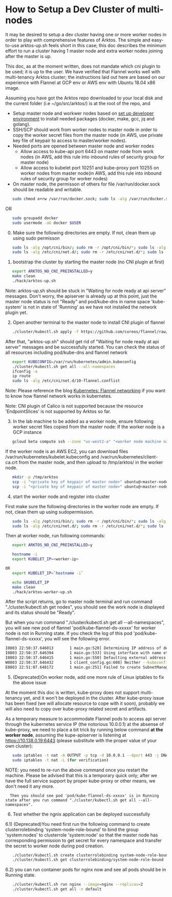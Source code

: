 # How to Setup a Dev Cluster of multi-nodes

It may be desired to setup a dev cluster having one or more worker nodes in order to play with comprehensive features of Arktos. The simple and easy-to-use arktos-up.sh feels short in this case; this doc describes the minimum effort to run a cluster having 1 master node and extra worker nodes joining after the master is up.

This doc, as at the moment written, does not mandate which cni plugin to be used; it is up to the user. We have verified that Flannel works well with multi-tenancy Arktos cluster; the instructions laid out here are based on our experience with Flannel at GCP env or AWS env with Ubuntu 18.04 x86 image.

Assuming you have got the Arktos repo downloaded to your local disk and the current folder (i.e ~/go/src/arktos/) is at the root of the repo, and 

- Setup master node and workwer nodes based on [set up developer environment](setup-dev-env.md) to install needed packages (docker, make, gcc, jq and golang).
- SSH/SCP should work from worker nodes to master node in order to copy the worker secret files from the master node (in AWS, use private key file of keypair to access to master/worker nodes).
- Needed ports are opened between master node and worker nodes
  * Allow access to kube-api port 6443 on master node from work nodes (in AWS, add this rule into inbound rules of security group for master node)
  * Allow access to kubelet port 10251 and kube-proxy port 10255 on worker nodes from master node(in AWS, add this rule into inbound rules of security group for worker nodes)
- On master node, the permisson of others for file /var/run/docker.sock should be readable and writable.

```bash
   sudo chmod o+rw /var/run/docker.sock; sudo ls -alg /var/run/docker.sock
```

OR

```bash
   sudo groupadd docker
   sudo usermode -aG docker $USER
```




0. Make sure the following directories are empty. If not, clean them up using sudo permisson
```bash
   sudo ls -alg /opt/cni/bin/; sudo rm -r /opt/cni/bin/*; sudo ls -alg /opt/cni/bin/
   sudo ls -alg /etc/cni/net.d/; sudo rm -r /etc/cni/net.d/*; sudo ls -alg /etc/cni/net.d/

```

1. bootstrap the cluster by starting the master node (no CNI plugin at first)
```bash
   export ARKTOS_NO_CNI_PREINSTALLED=y
   make clean
   ./hack/arktos-up.sh
```

Note: arktos-up.sh should be stuck in "Waiting for node ready at api server" messages. Don't worry, the apiserver is already up at this point, just the master node status is not "Ready"  and pod/kube-dns in name space 'kube-system' is not in state of 'Running' as we have not installed the network plugin yet. 

2. Open another terminal to the master node to install CNI plugin of flannel
```bash
   ./cluster/kubectl.sh apply -f https://github.com/coreos/flannel/raw/master/Documentation/kube-flannel.yml
```

After that, "arktos-up.sh" should get rid of "Waiting for node ready at api server" messages and be successfully started. You can check the status of all resources including pod/kube-dns and flannel network

```bash
   export KUBECONFIG=/var/run/kubernetes/admin.kubeconfig
   ./cluster/kubectl.sh get all --all-namespaces
   ifconfig -a
   ip route
   sudo ls -alg /etc/cni/net.d/10-flannel.conflist
```

Note: Please reference the blog [Kubernetes: Flannel networking](https://blog.laputa.io/kubernetes-flannel-networking-6a1cb1f8ec7c) if you want to know how flannel network works in kubernetes.

Note: CNI plugin of Calico is not supported because the resource 'EndpointSlices' is not supported by Arktos so far.


3. In the lab machine to be added as a worker node, ensure following worker secret files copied from the master node:
If the worker node is a GCP instance  
```bash
   gcloud beta compute ssh --zone "us-west2-a" "<worker node machine name>"  --project "<gce project name>"
```

If the worker node is an AWS EC2, you can download files /var/run/kubernetes/kubelet.kubeconfig and /var/run/kubernetes/client-ca.crt from the master node, and then upload to /tmp/arktos/ in the worker node.

```bash
   mkdir -p /tmp/arktos
   scp -i "<private key of keypair of master node>" ubuntu@<master-node-instance>:/var/run/kubernetes/kubelet.kubeconfig /tmp/arktos/kubelet.kubeconfig
   scp -i "<private key of keypair of master node>" ubuntu@<master-node-instance>:/var/run/kubernetes/client-ca.crt /tmp/arktos/client-ca.crt
```

4. start the worker node and register into cluster

First make sure the following directories in the worker node are empty. If not, clean them up using sudopermission.
```bash
   sudo ls -alg /opt/cni/bin/; sudo rm -r /opt/cni/bin/*; sudo ls -alg /opt/cni/bin/
   sudo ls -alg /etc/cni/net.d/; sudo rm -r /etc/cni/net.d/*; sudo ls -alg /etc/cni/net.d/
```

Then at worker node, run following commands:
```bash
   export ARKTOS_NO_CNI_PREINSTALLED=y

   hostname -i
   export KUBELET_IP=<worker-ip>

OR
   export KUBELET_IP=`hostname -i`

   echo $KUBELET_IP
   make clean
   ./hack/arktos-worker-up.sh
```

After the script returns, go to master node terminal and run command "./cluster/kubectl.sh get nodes", you should see the work node is displayed and its status should be "Ready".

But when you run command "./cluster/kubectl.sh get all --all-namespaces", you will see new pod of flannel 'pod/kube-flannel-ds-xxxxx' for worker node is not in Running state. If you check the log of this pod 'pod/kube-flannel-ds-xxxxx', you will see the following error.

```bash
I0803 22:50:37.646013       1 main.go:520] Determining IP address of default interface
I0803 22:50:37.646394       1 main.go:533] Using interface with name eth0 and address 172.31.2.184
I0803 22:50:37.646415       1 main.go:550] Defaulting external address to interface address (172.31.2.184)
W0803 22:50:37.646432       1 client_config.go:608] Neither --kubeconfig nor --master was specified.  Using the inClusterConfig.  This might not work.
E0803 22:51:07.648172       1 main.go:251] Failed to create SubnetManager: error retrieving pod spec for 'kube-system/kube-flannel-ds-vgftf': Get "https://10.0.0.1:443/api/v1/namespaces/kube-system/pods/kube-flannel-ds-xxxxx": dial tcp 10.0.0.1:443: i/o timeout
```

5. (Deprecated)On worker node, add one more rule of Linux iptables to fix the above issue

At the moment this doc is written, kube-proxy does not support multi-tenancy yet, and it won't be deployed in the cluster. After kube-proxy issue has been fixed (we will allocate resource to cope with it soon), probably we will also need to copy over kube-proxy related secret and artifacts.

As a temporary measure to accommodate Flannel pods to access api server through the kubernetes service IP (the notorious 10.0.0.1) at the absense of kube-proxy, we need to place a bit trick by running below command __at the worker node__, assuming the kupe-apiserver is listening at https://10.138.0.19:6443 (please substitute with the proper value of your own cluster):

```bash
   sudo iptables -t nat -A OUTPUT -p tcp -d 10.0.0.1 --dport 443 -j DNAT --to-destination 10.138.0.19:6443
   sudo iptables -t nat -L (for verification)
```

NOTE: you need to re-run the above command once you restart the machine.
      Please be advised that this is a temporary quick only; after we have the full service support by proper kube-proxy or other means, we don't need it any more.

      Then you should see pod 'pod/kube-flannel-ds-xxxxx' is in Running state after you run command "./cluster/kubectl.sh get all --all-namespaces". 

6. Test whether the ngnix application can be deployed successfully

6.1) (Deprecated)You need first run the following command to create clusterrolebinding 'system-node-role-bound' to bind the group 'system:nodes' to clusterrole 'system:node' so that the master node has corresponding permission to get secret for every namespace and transfer the secret to worker node during pod creation.

```bash
   ./cluster/kubectl.sh create clusterrolebinding system-node-role-bound --clusterrole=system:node --group=system:nodes
   ./cluster/kubectl.sh get clusterrolebinding/system-node-role-bound -o yaml
```

6.2) you can run container pods for nginx now and see all pods should be in Running state.
```bash
   ./cluster/kubectl.sh run nginx --image=nginx --replicas=2
   ./cluster/kubectl.sh get all -n default
```
